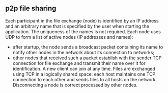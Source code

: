 ## p2p file sharing

Each participant in the file exchange (node) is identified by an IP address and an arbitrary name that 
is specified by the user when starting the application. The uniqueness of the names is not required.
Each node uses UDP to form a list of active nodes (IP addresses and names):
- after startup, the node sends a broadcast packet containing its name to notify other nodes 
in the network about its connection to networks;
- other nodes that received such a packet establish with the sender
TCP connection for file exchange and transmit their name over it for identification.
A new client can join at any time.
Files are exchanged using TCP in a logically shared space: each host maintains one TCP connection 
to each other and sends files to all hosts on the network. 
Disconnecting a node is correct processed by other nodes.